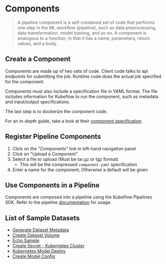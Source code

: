 # Components

> A pipeline component is a self-contained set of code that performs one step in the ML workflow (pipeline), such as data preprocessing, data transformation, model training, and so on. A component is analogous to a function, in that it has a name, parameters, return values, and a body.

## Create a Component

Components are made up of two sets of code. Client code talks to api endpoints for submitting the job. Runtime code does the actual job specified for the component.

Components must also include a specification file in YAML format. The file includes information for Kubeflow to run the component, such as metadata and input/output specifications.

The last step is to dockerize the component code.

For an in-depth guide, take a look at their [component specification](https://www.kubeflow.org/docs/pipelines/reference/component-spec/).

## Register Pipeline Components

1. Click on the "Components" link in left-hand navigation panel
2. Click on "Upload a Component"
3. Select a file to upload (Must be tar.gz or tgz format)
    * This will be the compressed `component.yaml` specification
4. Enter a name for the component; Otherwise a default will be given

## Use Components in a Pipeline

Components are composed into a pipeline using the Kubeflow Pipelines SDK.
Refer to the pipeline [documentation](../pipeline-samples/README.md) for usage.

## List of Sample Datasets
* [Generate Dataset Metadata](dax-to-dlf/component.yaml)
* [Create Dataset Volume](dlf/component.yaml)
* [Echo Sample](echo/component.yaml)
* [Create Secret - Kubernetes Cluster](create-secret/component.yaml)
* [Kubernetes Model Deploy](kube-model-deployment/component.yaml)
* [Create Model Config](model-config/component.yaml)
